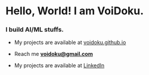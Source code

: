<h1 align="left">Hello, World! I am VoiDoku.</h1>
<h3 align="left">I build AI/ML stuffs.</h3>

- My projects are available at [voidoku.github.io](voidoku.github.io)

- Reach me **voidoku@gmail.com**
-  My projects are available at [LinkedIn](https://linkedin.com/in/voidoku)

</p>
